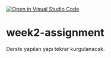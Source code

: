 [![Open in Visual Studio Code](https://classroom.github.com/assets/open-in-vscode-f059dc9a6f8d3a56e377f745f24479a46679e63a5d9fe6f495e02850cd0d8118.svg)](https://classroom.github.com/online_ide?assignment_repo_id=6993272&assignment_repo_type=AssignmentRepo)
# week2-assignment
Derste yapılan yapı tekrar kurgulanacak.
